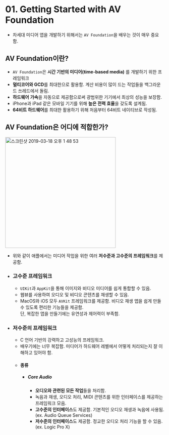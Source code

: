 # 01. Getting Started with AV Foundation

- 차세대 미디어 앱을 개발하기 위해서는 `AV Foundation`을 배우는 것이 매우 중요함.

## AV Foundation이란?
- `AV Foundation`은 **시간 기반의 미디어(time-based media)** 를 개발하기 위한 프레임워크
- **멀티코어와 GCD**를 최대한으로 활용함. 계산 비용이 많이 드는 작업들을 백그라운드 쓰레드에서 돌림.
- **하드웨어 가속**을 자동으로 제공함으로써 광범위한 기기에서 최상의 성능을 보장함.
- iPhone과 iPad 같은 모바일 기기를 위해 **높은 전력 효율**을 갖도록 설계됨.
- **64비트 하드웨어**를 최대한 활용하기 위해 처음부터 64비트 네이티브로 작성됨.

## AV Foundation은 어디에 적합한가?
<img width="350" alt="스크린샷 2019-03-18 오후 1 48 53" src="https://user-images.githubusercontent.com/12539719/54507458-c3bd8900-4984-11e9-8fbe-ee2062f2aafc.png">

- 위와 같이 애플에서는 미디어 작업을 위한 여러 **저수준과 고수준의 프레임워크**를 제공함.
- ### 고수준 프레임워크
  - `UIKit`과 `AppKit`을 통해 이미지와 비디오 미디어를 쉽게 통합할 수 있음.
  - 웹뷰를 사용하여 오디오 및 비디오 콘텐츠를 재생할 수 있음.
  - MacOS와 iOS 모두 `AVKit` 프레임워크를 제공함. 비디오 재생 앱을 쉽게 만들 수 있도록 편리한 기능들을 제공함.   
  단, 복잡한 앱을 만들기에는 유연성과 제어력이 부족함. 
- ### 저수준의 프레임워크
  - C 언어 기반의 강력하고 고성능의 프레임워크.
  - 배우기에는 너무 복잡함. 미디어가 하드웨어 레벨에서 어떻게 처리되는지 잘 이해하고 있어야 함.
  - #### 종류
    - ##### Core Audio
      - **오디오와 관련된 모든 작업**들을 처리함.
      - 녹음과 재생, 오디오 처리, MIDI 콘텐츠를 위한 인터페이스를 제공하는 프레임워크 모음.
      - **고수준의 인터페이스**도 제공함. 기본적인 오디오 재생과 녹음에 사용됨. (ex. Audio Queue Services)
      - **저수준의 인터페이스**도 제공함. 정교한 오디오 처리 기능을 할 수 있음. (ex. Logic Pro X)
    
